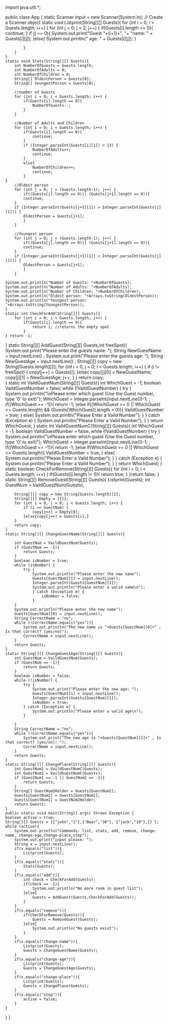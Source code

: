 import java.util.*;

public class App {
    static Scanner input = new Scanner(System.in);  // Create a Scanner object
    static void Listprint(String[][] Guests){
        for (int i = 0; i < Guests.length; i++) {
            for (int j = 0; j < 2; j++) {
                if(Guests[i].length == 0){
                    continue;
                }
                if (j == 0){
                    System.out.print("Guest "+(i+1)+", "+ "name: " + Guests[i][j]);
                }else{
                    System.out.println(" age: " + Guests[i][j]);
                }
                
            }
        }
    }
    static void Stats(String[][] Guests){
        int NumberOfGuests = Guests.length;
        int NumberOfAdults = 0;
        int NumberOfChildren = 0;
        String[] OldestPerson = Guests[0];
        String[] YoungestPerson = Guests[0];

        //number of Guests
        for (int i = 0; i < Guests.length; i++) {
            if(Guests[i].length == 0){
                NumberOfGuests--;
            }
        }

        //Number of Adults and Children
        for (int i = 0; i < Guests.length; i++) {
            if(Guests[i].length == 0){
                continue;
            }
            if (Integer.parseInt(Guests[i][1]) > 13) {
                NumberOfAdults++;
                continue;
            }
            else{
                NumberOfChildren++;
                continue;
            }                       
    }
        //Oldest person
        for (int j = 0; j < (Guests.length-1); j++) {
            if((Guests[j].length == 0)|| (Guests[j+1].length == 0)){
            continue;
        }
        if (Integer.parseInt(Guests[j+1][1]) > Integer.parseInt(Guests[j][1])) {
            OldestPerson = Guests[j+1];
            }
        }

        //Youngest person
        for (int j = 0; j < (Guests.length-1); j++) {
            if((Guests[j].length == 0)|| (Guests[j+1].length == 0)){
            continue;
        }
        if (Integer.parseInt(Guests[j+1][1]) < Integer.parseInt(Guests[j][1])) {
            OldestPerson = Guests[j+1];
            }
        }

    System.out.println("Number of Guests: "+NumberOfGuests);
    System.out.println("Number of Adults: "+NumberOfAdults);
    System.out.println("Number of Children: "+NumberOfChildren);
    System.out.println("Oldest person: "+Arrays.toString(OldestPerson));
    System.out.println("Youngest person: "+Arrays.toString(YoungestPerson));
    }
    static int CheckForAdd(String[][] Guests){
        for (int i = 0; i < Guests.length; i++) {
            if(Guests[i].length == 0){
                return i; //returns the empty spot
            }
    } return -1;
}
    static String[][] AddGuest(String[][] Guests,int freeSpot){
        System.out.print("Please enter the guests name: ");
            String NewGuestName = input.nextLine() ;
            System.out.print("Please enter the guests age: ");
            String NewGuestAge = input.nextLine() ;
            String[][] copy = new String[Guests.length][2];
                for (int i = 0, j = 0; i < Guests.length; i++) {
                    if (i != freeSpot) {
                        copy[j++] = Guests[i];
                    }else{
                        copy[j][0] = NewGuestName;
                        copy[j][1] = NewGuestAge;
                        j++;
                    }
                }
                return copy;         
}
    static int VaildGuestNum(String[][] Guests){
        int WhichGuest = -1;
        boolean VaildGuestNumber = false;
        while (!VaildGuestNumber) {
            try {
                System.out.println("\nPlease enter which guest (Use the Guest number, type '0' to exit)");
                WhichGuest = Integer.parseInt(input.nextLine())-1; ;
                if((WhichGuest == -1)){
                    return -1;
                }else if((WhichGuest >= 0 || WhichGuest <= Guests.length) && (Guests[WhichGuest].length >  0)){
                    VaildGuestNumber = true;
                }
                else{
                    System.out.println("Please Enter a Vaild Number");
                }
            } catch (Exception e) {
                System.out.println("Please Enter a Vaild Number");
            }
        }
        return WhichGuest;
    }
    static int VaildGuestNumC(String[][] Guests){
        int WhichGuest = -1;
        boolean VaildGuestNumber = false;
        while (!VaildGuestNumber) {
            try {
                System.out.println("\nPlease enter which guest (Use the Guest number, type '0' to exit)");
                WhichGuest = Integer.parseInt(input.nextLine())-1; ;
                if((WhichGuest == -1)){
                    return -1;
                }else if(WhichGuest >= 0 || WhichGuest <= Guests.length){
                    VaildGuestNumber = true;
                }
                else{
                    System.out.println("Please Enter a Vaild Number");
                }
            } catch (Exception e) {
                System.out.println("Please Enter a Vaild Number");
            }
        }
        return WhichGuest;
    }
    static boolean CheckForRemove(String[][] Guests){
            for (int i = 0; i < Guests.length; i++) {
                if(Guests[i].length != 0){
                    return true;
                        }
    }return false;
}
    static String[][] RemoveGuest(String[][] Guests){
        Listprint(Guests);
        int GuestNum = VaildGuestNum(Guests);

        String[][] copy = new String[Guests.length][2];
        String[][] Empty = {{}};
        for (int i = 0, j = 0; i < Guests.length; i++) {
            if (i == GuestNum) {
                copy[j++] = Empty[0];
            }else{copy[j++] = Guests[i];}
        }
        return copy;
    }
    static String[][] ChangeGuestName(String[][] Guests){
        
        int GuestNum = VaildGuestNum(Guests);
        if (GuestNum == -1){
            return Guests;
        }
        boolean isNumber = true;
        while (isNumber) {
            try {
                System.out.println("Please enter the new name");
                Guests[GuestNum][1] = input.nextLine();  
                Integer.parseInt(Guests[GuestNum][1]);
                System.out.println("Please enter a valid name\n");
                } catch (Exception e) {
                    isNumber = false;
                }
        }
        System.out.println("Please enter the new name");
        Guests[GuestNum][0] = input.nextLine();
        String CorrectName = "no";
        while (!CorrectName.equals("yes")){
            System.out.println("The new name is "+Guests[GuestNum][0]+" , Is that correct? (yes/no)");
            CorrectName = input.nextLine();
        }
        return Guests;
    }
    static String[][] ChangeGuestAge(String[][] Guests){
        int GuestNum = VaildGuestNum(Guests);
        if (GuestNum == -1){
            return Guests;
        }
        boolean isNumber = false;
        while (!isNumber) {
            try {
                System.out.print("Please enter the new age: ");
                Guests[GuestNum][1] = input.nextLine();  
                Integer.parseInt(Guests[GuestNum][1]);
                isNumber = true;
            } catch (Exception e) {
                System.out.println("Please enter a valid age\n");
            }

        }
        String CorrectName = "no";
        while (!CorrectName.equals("yes")){
            System.out.print("The new age is "+Guests[GuestNum][1]+" , Is that correct? (yes/no): ");
            CorrectName = input.nextLine();
        }
        return Guests;
    }
    static String[][] ChangePlace(String[][] Guests){
        int GuestNum1 = VaildGuestNumC(Guests);
        int GuestNum2 = VaildGuestNumC(Guests);
        if (GuestNum1 == -1 || GuestNum2 == -1){
            return Guests;
        }
        String[] GuestNum2Holder = Guests[GuestNum2];
        Guests[GuestNum2] = Guests[GuestNum1];
        Guests[GuestNum1] = GuestNum2Holder;
        return Guests;
    }
    public static void main(String[] args) throws Exception {
    boolean active = true;
    String[][] Guests = {{"john","1"},{"Bwar","30"}, {"jack","19"},{} };
    while (active){
        System.out.println("Commands: list, stats, add, remove, change-name, change-age,change-place,stop");
        System.out.print("input please: ");
        String x = input.nextLine();
        if(x.equals("list")){
            Listprint(Guests);
        }
        if(x.equals("stats")){
            Stats(Guests);
        }
        if(x.equals("add")){
            int check = CheckForAdd(Guests);
            if(check == -1){
                System.out.println("No more room in guest list");
            }else{
                Guests = AddGuest(Guests,CheckForAdd(Guests));
            }
        }
        if(x.equals("remove")){
            if(CheckForRemove(Guests)){
                Guests = RemoveGuest(Guests);
            }else{
                System.out.println("No guests exist");
            }
        }
        if(x.equals("change-name")){
            Listprint(Guests);
            Guests = ChangeGuestName(Guests);
        }
        if(x.equals("change-age")){
            Listprint(Guests);
            Guests = ChangeGuestAge(Guests);
        }
        if(x.equals("change-place")){
            Listprint(Guests);
            Guests = ChangePlace(Guests);
        }
        if(x.equals("stop")){
            active = false;
        }
    }
}
}

